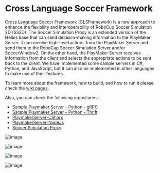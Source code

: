 # Cross Language Soccer Framework

Cross Language Soccer Framework (CLSFramework) is a new approach to enhance the flexibility and interoperability of RoboCup Soccer Simulation 2D (SS2D). The Soccer Simulation Proxy is an extended version of the Helios base that can send decision-making information to the PlayMaker Server. It can receive high-level actions from the PlayMaker Server and send them to the RoboCup Soccer Simulation Server and/or SoccerWindow2.
On the other hand, the PlayMaker Server receives information from the client and selects the appropriate actions to be sent back to the client. We have implemented some sample servers in C\#, Python, and JavaScript, but it can also be implemented in other languages to make use of their features.

To learn more about the framework, how to build, and how to run it please check the [wiki pages](https://github.com/CLSFramework/cross-language-soccer-framework/wiki).

Also, you can check the following repositories:
- [Sample Playmaker Server - Python - gRPC](https://github.com/CLSFramework/sample-playmaker-server-python-grpc)
- [Sample Playmaker Server - Python - Thrift](https://github.com/CLSFramework/sample-playmaker-server-python-thrift)
- [PlaymakerServer-CSharp](https://github.com/CLSFramework/playmaker-server-csharp)
- [PlaymakerServer-NodeJs](https://github.com/CLSFramework/playmaker-server-nodejs)
- [Soccer Simulation Proxy](https://github.com/CLSFramework/soccer-simulation-proxy)

![image](https://github.com/Cross-Language-Soccer-Framework/cross-language-soccer-framework/assets/25696836/d152797b-53f0-490f-a8dd-b8c0ef667317)

![image](https://github.com/Cross-Language-Soccer-Framework/cross-language-soccer-framework/assets/25696836/7b0b1d49-7001-479c-889f-46a96a8802c4)

![image](https://github.com/Cross-Language-Soccer-Framework/cross-language-soccer-framework/assets/25696836/8ae17787-8bf8-4796-92f2-e20066e3175f)

![image](https://github.com/Cross-Language-Soccer-Framework/cross-language-soccer-framework/assets/25696836/a0bcb859-07d7-4555-93da-86410d53e6a9)

